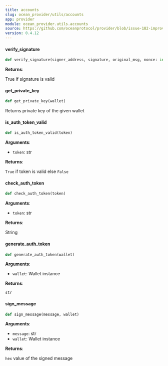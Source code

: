 ```yaml
---
title: accounts
slug: ocean_provider/utils/accounts
app: provider
module: ocean_provider.utils.accounts
source: https://github.com/oceanprotocol/provider/blob/issue-182-improve-docs/ocean_provider/utils/accounts.py
version: 0.4.12
---
```

#### verify\_signature

```python
def verify_signature(signer_address, signature, original_msg, nonce: int = None)
```

**Returns**:

True if signature is valid

#### get\_private\_key

```python
def get_private_key(wallet)
```

Returns private key of the given wallet

#### is\_auth\_token\_valid

```python
def is_auth_token_valid(token)
```

**Arguments**:

- `token`: str

**Returns**:

`True` if token is valid else `False`

#### check\_auth\_token

```python
def check_auth_token(token)
```

**Arguments**:

- `token`: str

**Returns**:

String

#### generate\_auth\_token

```python
def generate_auth_token(wallet)
```

**Arguments**:

- `wallet`: Wallet instance

**Returns**:

`str`

#### sign\_message

```python
def sign_message(message, wallet)
```

**Arguments**:

- `message`: str
- `wallet`: Wallet instance

**Returns**:

`hex` value of the signed message

